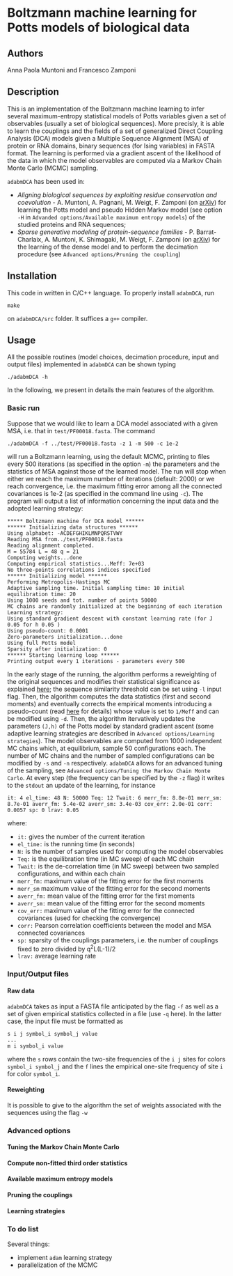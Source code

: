 # Boltzmann machine learning for Potts models of biological data

## Authors

Anna Paola Muntoni and Francesco Zamponi

## Description

This is an implementation of the Boltzmann machine learning to infer several maximum-entropy statistical models of Potts variables given a set of observables (usually a set of biological sequences). More precisly, it is able to learn the couplings and the fields of a set of generalized Direct Coupling Analysis (DCA) models given a Multiple Sequence Alignment (MSA) of protein or RNA domains, binary sequences (for Ising variables) in FASTA format. The learning is performed via a gradient ascent of the likelihood of the data in which the model observables are computed via a Markov Chain Monte Carlo (MCMC) sampling.

`adabmDCA` has been used in:
 - *Aligning biological sequences by exploiting residue conservation and coevolution* - A. Muntoni, A. Pagnani, M. Weigt, F. Zamponi (on [arXiv](https://arxiv.org/abs/2005.08500)) for learning the Potts model and pseudo Hidden Markov model (see option `-H` in `Advanded options/Available maximum entropy models`) of the studied proteins and RNA sequences;
 - *Sparse generative modeling of protein-sequence families* - P. Barrat-Charlaix, A. Muntoni, K. Shimagaki, M. Weigt, F. Zamponi (on [arXiv](https://arxiv.org/abs/2011.11259)) for the learning of the dense model and to perform the decimation procedure (see `Advanced options/Pruning the coupling`)


## Installation

This code in written in C/C++ language. To properly install `adabmDCA`, run
```
make
```
on `adabmDCA/src` folder. It suffices a `g++` compiler.

## Usage

All the possible routines (model choices, decimation procedure, input and output files) implemented in `adabmDCA` can be shown typing
```
./adabmDCA -h
```
In the following, we present in details the main features of the algorithm.

### Basic run
Suppose that we would like to learn a DCA model associated with a given MSA, i.e. that in `test/PF00018.fasta`. The command
```
./adabmDCA -f ../test/PF00018.fasta -z 1 -m 500 -c 1e-2 
```
will run a Boltzmann learning, using the default MCMC, printing to files every 500 iterations (as specified in the option `-m`) the parameters and the statistics of MSA against those of the learned model. The run will stop when either we reach the maximum number of iterations (default: 2000) or we reach convergence, i.e. the maximum fitting error among all the connected covariances is 1e-2 (as specified in the command line using `-c`).
The program will output a list of information concerning the input data and the adopted learning strategy:
```
***** Boltzmann machine for DCA model ******
****** Initializing data structures ******
Using alphabet: -ACDEFGHIKLMNPQRSTVWY
Reading MSA from../test/PF00018.fasta
Reading alignment completed.
M = 55784 L = 48 q = 21
Computing weights...done
Computing empirical statistics...Meff: 7e+03
No three-points correlations indices specified
****** Initializing model ******
Performing Metropolis-Hastings MC
Adaptive sampling time. Initial sampling time: 10 initial equilibration time: 20
Using 1000 seeds and tot. number of points 50000
MC chains are randomly initialized at the beginning of each iteration
Learning strategy: 
Using standard gradient descent with constant learning rate (for J 0.05 for h 0.05 )
Using pseudo-count: 0.0001
Zero-parameters initialization...done
Using full Potts model
Sparsity after initialization: 0
****** Starting learning loop ******
Printing output every 1 iterations - parameters every 500

```
In the early stage of the running, the algorithm performs a reweighting of the original sequences and modifies their statistical significance as explained [here](https://www.pnas.org/content/108/49/E1293); the sequence similarity threshold can be set using `-l` input flag. Then, the algorithm computes the data statistics (first and second moments) and eventually corrects the empirical moments introducing a pseudo-count (read [here](https://journals.aps.org/pre/abstract/10.1103/PhysRevE.90.012132) for details) whose value is set to `1/Meff` and can be modified using `-d`.
Then, the algorithm itervatively updates the parameters `(J,h)` of the Potts model by standard gradient ascent (some adaptive learning strategies are described in `Advanced options/Learning strategies`). The model observables are computed from 1000 independent MC chains which, at equilibrium, sample 50 configurations each. The number of MC chains and the number of sampled configurations can be modified by `-s` and `-n` respectively. `adabmDCA` allows for an advanced tuning of the sampling, see `Advanced options/Tuning the Markov Chain Monte Carlo`.
At every step (the frequency can be specified by the `-z` flag)  it writes to the `stdout` an update of the learning, for instance
```
it: 4 el_time: 48 N: 50000 Teq: 12 Twait: 6 merr_fm: 8.8e-01 merr_sm: 8.7e-01 averr_fm: 5.4e-02 averr_sm: 3.4e-03 cov_err: 2.0e-01 corr: 0.0057 sp: 0 lrav: 0.05
```
where:

  - `it:` gives the number of the current iteration
  - `el_time:` is the running time (in seconds)
  - `N:` is the number of samples used for computing the model observables
  - `Teq:` is the equilibration time (in MC sweep) of each MC chain
  - `Twait:` is the de-correlation time (in MC sweep) between two sampled configurations, and within each chain
  - `merr_fm:` maximum value of the fitting error for the first moments
  - `merr_sm` maximum value of the fitting error for the second moments
  - `averr_fm:` mean value of the fitting error for the first moments
  - `averr_sm:` mean value of the fitting error for the second moments
  - `cov_err:` maximum value of the fitting error for the connected covariances (used for checking the convergence)
  - `corr:` Pearson correlation coefficients between the model and MSA connected covariances
  - `sp:` sparsity of the couplings parameters, i.e. the number of couplings fixed to zero divided by q<sup>2</sup>L(L-1)/2
  - `lrav:` average learning rate
  
### Input/Output files

#### Raw data

`adabmDCA` takes as input a FASTA file anticipated by the flag `-f` as well as a set of given empirical statistics collected in a file (use `-q` here). In the latter case, the input file must be formatted as
```
s i j symbol_i symbol_j value
...
m i symbol_i value
```
where the `s` rows contain the two-site frequencies of the `i j` sites for colors `symbol_i symbol_j` and the `f` lines the empirical one-site frequency of site `i` for color `symbol_i`. 

#### Reweighting 
It is possible to give to the algorithm the set of weights associated with the sequences using the flag `-w`





### Advanced options

#### Tuning the Markov Chain Monte Carlo

#### Compute non-fitted third order statistics

#### Available maximum entropy models

#### Pruning the couplings

#### Learning strategies

### To do list

Several things:

  - implement ```adam``` learning strategy
  - parallelization of the MCMC




